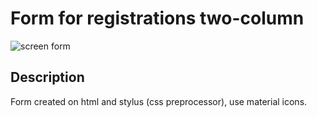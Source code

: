 # Form for registrations two-column

![screen form](https://psv4.userapi.com/c834600/u383500266/docs/d13/6e3a32cde63e/form.png?extra=RFgKYRqV3YnBu1vxPjt6VjZrpvZmPFLoPE5aTVqJOAemfqQS_oGl_VaakV8kjiZfOoXVrz56FxzdMB7iyoSNyOiRDABzJ3eLHRMgimomnVc_bkEC-5p6G58qq_13q3vUv5-zoZ-HHaU9jw "two-column form")

## Description

Form created on html and stylus (css preprocessor), use material icons.
